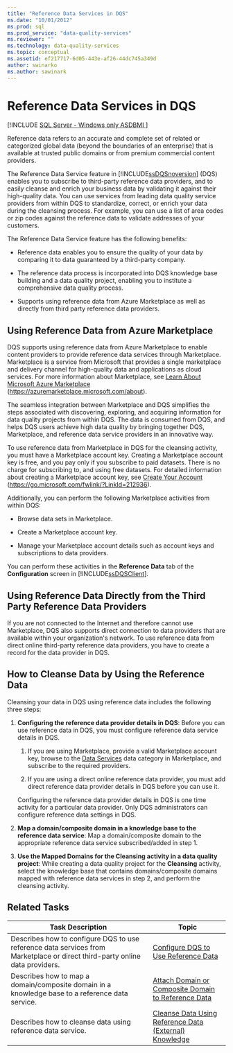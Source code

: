 ```yaml
---
title: "Reference Data Services in DQS"
ms.date: "10/01/2012"
ms.prod: sql
ms.prod_service: "data-quality-services"
ms.reviewer: ""
ms.technology: data-quality-services
ms.topic: conceptual
ms.assetid: ef217717-6d05-443e-af26-44dc745a349d
author: swinarko
ms.author: sawinark
---
```

# Reference Data Services in DQS

[!INCLUDE [SQL Server - Windows only ASDBMI  ](../../includes/sql-windows-only-asdbmi.md)]

  Reference data refers to an accurate and complete set of related or categorized global data (beyond the boundaries of an enterprise) that is available at trusted public domains or from premium commercial content providers.  
  
 The Reference Data Service feature in [!INCLUDE[ssDQSnoversion](../includes/ssdqsnoversion-md.md)] (DQS) enables you to subscribe to third-party reference data providers, and to easily cleanse and enrich your business data by validating it against their high-quality data. You can use services from leading data quality service providers from within DQS to standardize, correct, or enrich your data during the cleansing process. For example, you can use a list of area codes or zip codes against the reference data to validate addresses of your customers.  
  
 The Reference Data Service feature has the following benefits:  
  
-   Reference data enables you to ensure the quality of your data by comparing it to data guaranteed by a third-party company.  
  
-   The reference data process is incorporated into DQS knowledge base building and a data quality project, enabling you to institute a comprehensive data quality process.  
  
-   Supports using reference data from Azure Marketplace as well as directly from third party reference data providers.  
  
##  <a name="Marketplace"></a> Using Reference Data from Azure Marketplace  
 DQS supports using reference data from Azure Marketplace to enable content providers to provide reference data services through Marketplace. Marketplace is a service from Microsoft that provides a single marketplace and delivery channel for high-quality data and applications as cloud services. For more information about Marketplace, see [Learn About Microsoft Azure Marketplace](https://azuremarketplace.microsoft.com/about) (https://azuremarketplace.microsoft.com/about).
  
 The seamless integration between Marketplace and DQS simplifies the steps associated with discovering, exploring, and acquiring information for data quality projects from within DQS. The data is consumed from DQS, and helps DQS users achieve high data quality by bringing together DQS, Marketplace, and reference data service providers in an innovative way.  
  
 To use reference data from Marketplace in DQS for the cleansing activity, you must have a Marketplace account key. Creating a Marketplace account key is free, and you pay only if you subscribe to paid datasets. There is no charge for subscribing to, and using free datasets. For detailed information about creating a Marketplace account key, see [Create Your Account](https://go.microsoft.com/fwlink/?LinkId=212936) (https://go.microsoft.com/fwlink/?LinkId=212936).  
  
 Additionally, you can perform the following Marketplace activities from within DQS:  
  
-   Browse data sets in Marketplace.  
  
-   Create a Marketplace account key.  
  
-   Manage your Marketplace account details such as account keys and subscriptions to data providers.  
  
 You can perform these activities in the **Reference Data** tab of the **Configuration** screen in [!INCLUDE[ssDQSClient](../includes/ssdqsclient-md.md)].  
  
##  <a name="Direct"></a> Using Reference Data Directly from the Third Party Reference Data Providers  
 If you are not connected to the Internet and therefore cannot use Marketplace, DQS also supports direct connection to data providers that are available within your organization's network. To use reference data from direct online third-party reference data providers, you have to create a record for the data provider in DQS.  
  
##  <a name="HowToCleanse"></a> How to Cleanse Data by Using the Reference Data  
 Cleansing your data in DQS using reference data includes the following three steps:  
  
1.  **Configuring the reference data provider details in DQS**: Before you can use reference data in DQS, you must configure reference data service details in DQS.  
  
    1.  If you are using Marketplace, provide a valid Marketplace account key, browse to the [Data Services](https://azuremarketplace.microsoft.com/marketplace/apps/category/azure-active-directory-apps?page=1&subcategories=data-services) data category in Marketplace, and subscribe to the required providers.  
  
    2.  If you are using a direct online reference data provider, you must add direct reference data provider details in DQS before you can use it.  
  
     Configuring the reference data provider details in DQS is one time activity for a particular data provider. Only DQS administrators can configure reference data settings in DQS.  
  
2.  **Map a domain/composite domain in a knowledge base to the reference data service**: Map a domain/composite domain to the appropriate reference data service subscribed/added in step 1.  
  
3.  **Use the Mapped Domains for the Cleansing activity in a data quality project**: While creating a data quality project for the **Cleansing** activity, select the knowledge base that contains domains/composite domains mapped with reference data services in step 2, and perform the cleansing activity.  
  
## Related Tasks  
  
|Task Description|Topic|  
|----------------------|-----------|  
|Describes how to configure DQS to use reference data services from Marketplace or direct third-party online data providers.|[Configure DQS to Use Reference Data](../data-quality-services/configure-dqs-to-use-reference-data.md)|  
|Describes how to map a domain/composite domain in a knowledge base to a reference data service.|[Attach Domain or Composite Domain to Reference Data](../data-quality-services/attach-domain-or-composite-domain-to-reference-data.md)|  
|Describes how to cleanse data using reference data service.|[Cleanse Data Using Reference Data &#40;External&#41; Knowledge](../data-quality-services/cleanse-data-using-reference-data-external-knowledge.md)|  
  
  
